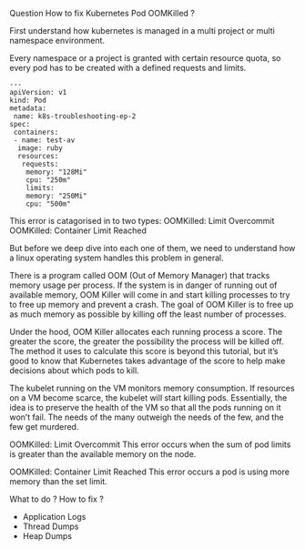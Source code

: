 Question
    How to fix Kubernetes Pod OOMKilled ?

First understand how kubernetes is managed in a multi project or multi namespace environment. 

Every namespace or a project is granted with certain resource quota, so every pod has to be created with a defined requests and limits.
```
---
apiVersion: v1
kind: Pod
metadata:
 name: k8s-troubleshooting-ep-2
spec:
 containers:
 - name: test-av
  image: ruby
  resources:
   requests:
    memory: "128Mi"
    cpu: "250m"
    limits:
    memory: "250Mi"
    cpu: "500m"
```

This error is catagorised in to two types:
    OOMKilled: Limit Overcommit
    OOMKilled: Container Limit Reached

But before we deep dive into each one of them, we need to understand how a linux operating system handles this problem in general.
   
There is a program called OOM (Out of Memory Manager) that tracks memory usage per process. If the system is in danger of running out of available memory, OOM Killer will come in and start killing processes to try to free up memory and prevent a crash. The goal of OOM Killer is to free up as much memory as possible by killing off the least number of processes.

Under the hood, OOM Killer allocates each running process a score. The greater the score, the greater the possibility the process will be killed off. The method it uses to calculate this score is beyond this tutorial, but it’s good to know that Kubernetes takes advantage of the score to help make decisions about which pods to kill.

The kubelet running on the VM monitors memory consumption. If resources on a VM become scarce, the kubelet will start killing pods. Essentially, the idea is to preserve the health of the VM so that all the pods running on it won’t fail. The needs of the many outweigh the needs of the few, and the few get murdered.

OOMKilled: Limit Overcommit
This error occurs when the sum of pod limits is greater than the available memory on the node.

OOMKilled: Container Limit Reached
This error occurs a pod is using more memory than the set limit.

What to do ? How to fix ?

- Application Logs
- Thread Dumps
- Heap Dumps
